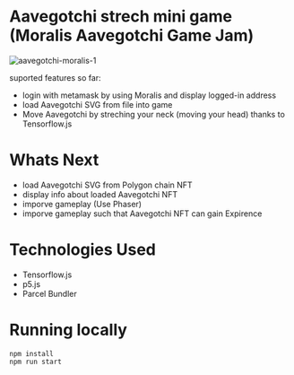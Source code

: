 # Aavegotchi strech mini game (Moralis Aavegotchi Game Jam)

![aavegotchi-moralis-1](https://user-images.githubusercontent.com/86926500/132018421-8752a6be-36ea-41ec-b2ee-5bcee7f8a9be.gif)

suported features so far:
- login with metamask by using Moralis and display logged-in address
- load Aavegotchi SVG from file into game
- Move Aavegotchi by streching your neck (moving your head) thanks to Tensorflow.js

# Whats Next
- load Aavegotchi SVG from Polygon chain NFT
- display info about loaded Aavegotchi NFT
- imporve gameplay (Use Phaser) 
- imporve gameplay such that Aavegotchi NFT can gain Expirence

# Technologies Used
- Tensorflow.js
- p5.js
- Parcel Bundler


# Running locally

```shel
npm install
npm run start
```
